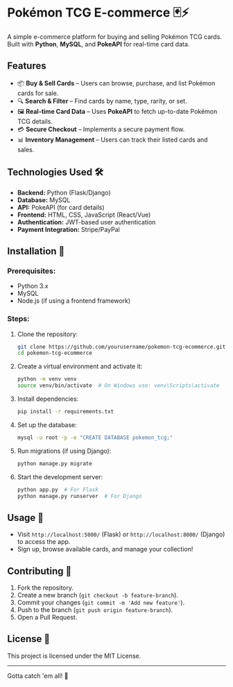 # Pokémon TCG E-commerce 🃏⚡

A simple e-commerce platform for buying and selling Pokémon TCG cards. Built with **Python**, **MySQL**, and **PokeAPI** for real-time card data.

## Features 
- 📦 **Buy & Sell Cards** – Users can browse, purchase, and list Pokémon cards for sale.
- 🔍 **Search & Filter** – Find cards by name, type, rarity, or set.
- 🖼 **Real-time Card Data** – Uses **PokeAPI** to fetch up-to-date Pokémon TCG details.
- 💳 **Secure Checkout** – Implements a secure payment flow.
- 📊 **Inventory Management** – Users can track their listed cards and sales.

## Technologies Used 🛠️
- **Backend:** Python (Flask/Django)
- **Database:** MySQL
- **API:** PokeAPI (for card details)
- **Frontend:** HTML, CSS, JavaScript (React/Vue)
- **Authentication:** JWT-based user authentication
- **Payment Integration:** Stripe/PayPal

## Installation 🚀
### Prerequisites:
- Python 3.x
- MySQL
- Node.js (if using a frontend framework)

### Steps:
1. Clone the repository:
   ```sh
   git clone https://github.com/yourusername/pokemon-tcg-ecommerce.git
   cd pokemon-tcg-ecommerce
   ```
2. Create a virtual environment and activate it:
   ```sh
   python -m venv venv
   source venv/bin/activate  # On Windows use: venv\Scripts\activate
   ```
3. Install dependencies:
   ```sh
   pip install -r requirements.txt
   ```
4. Set up the database:
   ```sh
   mysql -u root -p -e "CREATE DATABASE pokemon_tcg;"
   ```
5. Run migrations (if using Django):
   ```sh
   python manage.py migrate
   ```
6. Start the development server:
   ```sh
   python app.py  # For Flask
   python manage.py runserver  # For Django
   ```

## Usage 🏪
- Visit `http://localhost:5000/` (Flask) or `http://localhost:8000/` (Django) to access the app.
- Sign up, browse available cards, and manage your collection!

## Contributing 🤝
1. Fork the repository.
2. Create a new branch (`git checkout -b feature-branch`).
3. Commit your changes (`git commit -m 'Add new feature'`).
4. Push to the branch (`git push origin feature-branch`).
5. Open a Pull Request.

## License 📜
This project is licensed under the MIT License.

---
Gotta catch 'em all! 🚀

